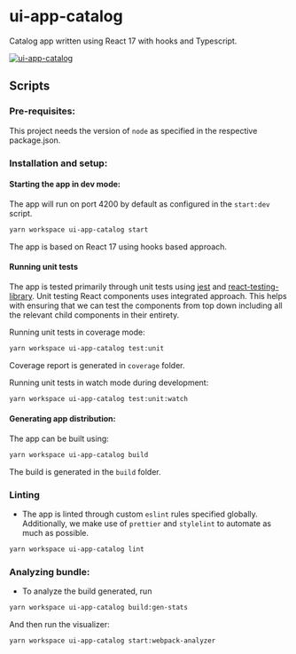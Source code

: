 # ui-app-catalog

Catalog app written using React 17 with hooks and Typescript.

[![ui-app-catalog](https://github.com/Akash-M/app-catalog/actions/workflows/ui-app-catalog-workflow.yaml/badge.svg)](https://github.com/Akash-M/app-catalog/actions/workflows/ui-app-catalog-workflow.yaml)

## Scripts

### Pre-requisites:

This project needs the version of `node` as specified in the respective package.json.

### Installation and setup:

#### Starting the app in dev mode:

The app will run on port 4200 by default as configured in the `start:dev` script.

```sh
yarn workspace ui-app-catalog start
```

The app is based on React 17 using hooks based approach.

#### Running unit tests

The app is tested primarily through unit tests using [jest](https://jestjs.io/) and
[react-testing-library](https://testing-library.com/docs/react-testing-library/intro/). Unit testing React components
uses integrated approach. This helps with ensuring that we can test the components from top down including all the
relevant child components in their entirety.

Running unit tests in coverage mode:

```sh
yarn workspace ui-app-catalog test:unit
```

Coverage report is generated in `coverage` folder.

Running unit tests in watch mode during development:

```sh
yarn workspace ui-app-catalog test:unit:watch
```

#### Generating app distribution:

The app can be built using:

```sh
yarn workspace ui-app-catalog build
```

The build is generated in the `build` folder.

### Linting

- The app is linted through custom `eslint` rules specified globally. Additionally, we make use of `prettier`
  and `stylelint` to automate as much as possible.

```sh
yarn workspace ui-app-catalog lint
```

### Analyzing bundle:

- To analyze the build generated, run

```sh
yarn workspace ui-app-catalog build:gen-stats
```

And then run the visualizer:

```sh
yarn workspace ui-app-catalog start:webpack-analyzer
```

